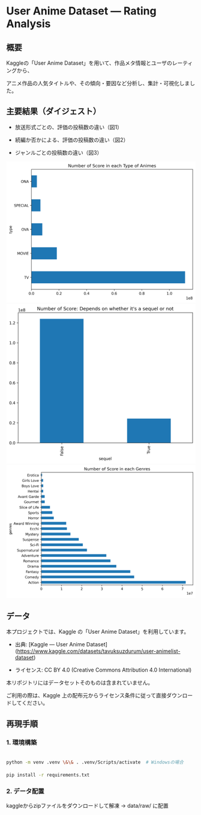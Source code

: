 # User Anime Dataset — Rating Analysis



## 概要

Kaggleの「User Anime Dataset」を用いて、作品メタ情報とユーザのレーティングから、

アニメ作品の人気タイトルや、その傾向・要因など分析し、集計・可視化しました。



## 主要結果（ダイジェスト）

- 放送形式ごとの、評価の投稿数の違い（図1）

- 続編か否かによる、評価の投稿数の違い（図2）

- ジャンルごとの投稿数の違い（図3）



<img src="reports/08_Number_of_Score_in_each_Type_of_Animes.png" alt="サンプル図" width="700">


<img src="reports/11_Number_of_Score_Depends_on_whether_it's_a_sequel_or_not.png" alt="サンプル図" width="700">


<img src="reports/14_Number_of_Score_in_each_Genres.png" alt="サンプル図" width="700">


## データ

本プロジェクトでは、Kaggle の「User Anime Dataset」を利用しています。



- 出典: \[Kaggle — User Anime Dataset](https://www.kaggle.com/datasets/tavuksuzdurum/user-animelist-dataset)

- ライセンス: CC BY 4.0 (Creative Commons Attribution 4.0 International)



本リポジトリにはデータセットそのものは含まれていません。  

ご利用の際は、Kaggle 上の配布元からライセンス条件に従って直接ダウンロードしてください。





## 再現手順


### 1. 環境構築

```bash

python -m venv .venv \&\& . .venv/Scripts/activate  # Windowsの場合

pip install -r requirements.txt

```

### 2. データ配置
kaggleからzipファイルをダウンロードして解凍 → data/raw/ に配置





